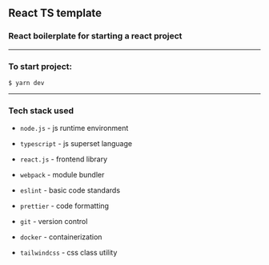 ## React TS template

### React boilerplate for starting a react project

---

### To start project:

```
$ yarn dev
```

---

### Tech stack used

-   `node.js` - js runtime environment

-   `typescript` - js superset language

-   `react.js` - frontend library

-   `webpack` - module bundler

-   `eslint` - basic code standards

-   `prettier` - code formatting

-   `git` - version control

-   `docker` - containerization

-   `tailwindcss` - css class utility
